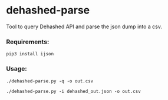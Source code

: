 # dehashed-parse

Tool to query Dehashed API and parse the json dump into a csv.

### Requirements:

```
pip3 install ijson
```

### Usage:

```
./dehashed-parse.py -q -o out.csv
```

```
./dehashed-parse.py -i dehashed_out.json -o out.csv
```
